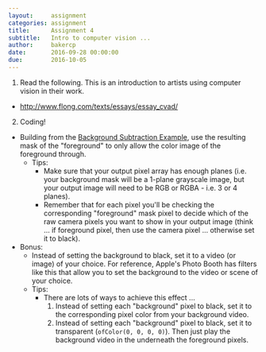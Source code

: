 ```yaml
---
layout:     assignment
categories: assignment
title:      Assignment 4
subtitle:   Intro to computer vision ...
author:     bakercp
date:       2016-09-28 00:00:00
due:        2016-10-05
---
```


1. Read the following.  This is an introduction to artists using computer vision in their work.
  - http://www.flong.com/texts/essays/essay_cvad/

2. Coding!
  - Building from the [Background Subtraction Example](https://github.com/SAIC-ATS/ARTTECH-3135/tree/master/Week_04/00_BackgroundSubtraction), use the resulting mask of the "foreground" to only allow the color image of the foreground through.
    - Tips:
      - Make sure that your output pixel array has enough planes (i.e. your background mask will be a 1-plane grayscale image, but your output image will need to be RGB or RGBA - i.e. 3 or 4 planes).  
      - Remember that for each pixel you'll be checking the corresponding "foreground" mask pixel to decide which of the raw camera pixels you want to show in your output image (think ... if foreground pixel, then use the camera pixel ... otherwise set it to black).
  - Bonus:
    - Instead of setting the background to black, set it to a video (or image) of your choice.  For reference, Apple's Photo Booth has filters like this that allow you to set the background to the video or scene of your choice.
    - Tips:  
      - There are lots of ways to achieve this effect ...
        1. Instead of setting each "background" pixel to black, set it to the corresponding pixel color from your background video.
        2. Instead of setting each "background" pixel to black, set it to transparent (`ofColor(0, 0, 0, 0)`).  Then just play the background video in the underneath the foreground pixels.